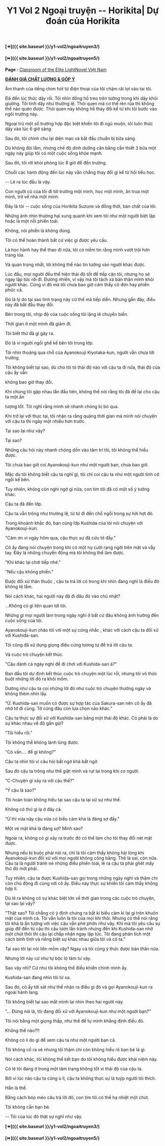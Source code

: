 ﻿---
layout: post
title: Y1 Vol 2 Ngoại truyện -- Horikita| Dự đoán của Horikita
permalink: /y1-vol2/ngoaitruyen4/
---

**[⏪]({{ site.baseurl }}/y1-vol2/ngoaitruyen3/)**

**[⏩]({{ site.baseurl }}/y1-vol2/ngoaitruyen5/)**

**Page :** [Classroom of the Elite LightNovel Việt Nam](http://facebook.com/Classroom.of.the.Elite.VN)

[**ĐÁNH GIÁ CHẤT LƯỢNG & GÓP Ý**](https://bit.ly/danhgiagopy)

Âm thanh của tiếng chim hót từ điện thoại của tôi chậm rãi lọt vào tai tôi.

Đã đến lúc thức dậy rồi. Tôi nhìn đồng hồ treo trên tường trong khi dậy khỏi giường. Tôi tỉnh dậy như thường lệ. Thói quen mà cơ thể rèn rũa thì không thể nào quên được. Thói quen này không hề thay đổi kể từ khi tôi bước vào ngôi trường này.

Ngoại trừ một số trường hợp đặc biệt khiến tôi đi ngủ muộn, tôi luôn thức dậy vào lúc 6 giờ sáng.

Sau đó, tôi chỉnh chu lại diện mạo và bắt đầu chuẩn bị bữa sáng.

Dù không đói lắm, nhưng chế độ dinh dưỡng cân bằng cần thiết 3 bữa một ngày này giúp tôi có một cuộc sống khỏe mạnh.

Sau đó, tôi rời khỏi phòng lúc 8 giờ để đến trường.

Chuỗi các hành động đến lúc này vẫn chẳng thay đổi gì kể từ hồi tiểu học.

-- Lẽ ra lúc đầu là vậy.

Con người cũ của tôi đi tới trường một mình, học một mình, ăn trưa một mình, trở về nhà một mình.

Đây là tôi -- cuộc sống của Horikita Suzune và đồng thời, bản chất của tôi.

Những ánh nhìn thương hại xung quanh khi xem tôi như một người biệt lập hoặc là một nỗi phiền toái.

Không, nói phiền là không đúng.

Tôi có thể hoàn thành bất cứ việc gì được yêu cầu.

Là học hành hay thể thao đi nữa, tôi có niềm tin rằng mình vượt trội hơn trang lứa.

Và quan trọng nhất, tôi không thể nào tin tưởng vào người khác được.

Lúc đầu, mọi người đều thể hiện thái độ tốt để tiếp cận tôi, nhưng họ sẽ ngay lập tức rời đi. Đương nhiên, vì vậy mà tôi tách xa bản thân mình khỏi người khác. Cũng vì đó mà tôi chưa bao giờ cảm thấy cô đơn hay phiền phức cả.

Đó là lý do tại sao tình trạng này cứ thế mà tiếp diễn. Nhưng gần đây, điều này đã bắt đầu thay đổi.

Bên trong tôi, nhịp độ của cuộc sống tôi lặng lẽ chuyển biến.

Thời gian ở một mình đã giảm đi.

Tôi biết thứ đã gì gây ra.

Đó là vì người ngồi ghế kế bên tôi trong lớp.

Tôi nhìn thoáng qua chỗ của Ayanokouji Kiyotaka-kun, người vẫn chưa tới trường.

Tôi không biết tại sao, dù cho tôi tỏ thái độ nào với cậu ta đi nữa, thái độ của cậu ấy vẫn

không bao giờ thay đổi.

Khi chúng tôi gặp nhau lần đầu tiên, không thể nói rằng tôi đã để lại cho cậu ta một ấn

tượng tốt. Tôi nghĩ rằng mình sẽ nhanh chóng bị bỏ qua.

Khi trở lại với thực tại, tôi nhận ra rằng quãng thời gian mà mình nói chuyện với cậu ta thì ngày một nhiều hơn trước.

Tại sao lại như vậy?

Tại sao?

Những câu hỏi này nhanh chóng dồn vào tâm trí tôi, tôi không thể hiểu được.

Tôi chưa bao giờ coi Ayanokouji-kun như một người bạn, chưa bao giờ.

Mặc dù tôi không biết cậu ta nghĩ gì, tôi chỉ coi cậu ta như một người tình cờ ngồi kế bên.

Tuy nhiên, không còn nghi ngờ gì nữa, con tim tôi đã có một số ý tưởng khác.

Cậu ta đã đến lớp.

Cậu ta vẫn trông như thường lệ, từ từ đi đến chỗ ngồi trong sự hời hợt đó.

Trong khoảnh khắc đó, bạn cùng lớp Kushida của tôi nói chuyện với Ayanokouji-kun.

"Cảm ơn vì ngày hôm qua, cậu thực sự đã cứu tớ đấy."

Cô ấy đang nói chuyện trong khi có một nụ cười rạng ngời trên mặt và vẫy tay. Đây là những chuyển động mà tôi không thể làm được.

"Khi khác lại chơi tiếp nhé."

"Nếu cậu không phiền."

Được đối xử thân thuộc , cậu ta trả lời cô trong khi nhìn đang nghĩ là điều đó không tệ lắm.

Nói cách khác, hai người này đã đi đâu đó vào chủ nhật?

...Không có gì liên quan tới tôi.

Những gì mọi người làm trong ngày nghỉ ở bất cứ đâu không ảnh hưởng đến cuộc sống của tôi.

Ayanokouji-kun chào tôi với một sự cứng nhắc , khác với cách cậu ta đối xử với Kushida-san.

Tôi cũng đã sử dụng giọng điệu cứng tương tự để trả lời cậu ta.

Và cuộc trò chuyện kết thúc.

"Cậu dành cả ngày nghỉ để đi chơi với Kushida-san à?"

Ban đầu tôi dự định kết thúc cuộc trò chuyện một lúc rồi, nhưng tôi vô thức buột những lời đó ra khỏi mồm.

Dường như cậu ta coi những lời đó như cuộc trò chuyện thường ngày và không thèm nhìn lấy.

"Ừ. Kushida-san muốn có được sự hợp tác của Sakura-san nên cô ấy đã nhờ tớ đi cùng. Tớ cũng đâu còn lựa chọn nào khác."

Cậu ta thực sự đối xử với Kushida-san bằng một thái độ khác. Có phải là do sự khác nhau về độ gần gũi?

"Tôi hiểu rồi."

Tôi không thể không lành lùng được.

"Có vấn.... đề gì không?"

Cậu ta nhìn tôi vì câu hỏi bất ngờ khá bất ngờ.

Sau đó cậu ta trông như thể giật mình và rụt lại trong khi co người.

"C-Chuyện gì xảy ra với cậu thế?"

"Ý cậu là sao?"

Tôi hoàn toàn không hiểu tại sao cậu ta lại xử sự như thế.

Không có thứ gì lạ ở đây cả.

"Ừ thì vừa nãy cậu vừa có biểu cảm khá là đáng sợ đấy."

Một vẻ mặt khá là đáng sợ? Mình sao?

Ngoài ra, không có gì xảy ra trước đó có thể làm cho tôi thay đổi nét mặt được.

Nhưng nếu bị buộc phải nói ra, chỉ là tôi cảm thấy không hài lòng khi Ayanokouji-kun đối xử với mọi người không công bằng. Thế là sai, còn nữa. Cậu ta là người tránh né những điều phiền toái, lẽ ra cậu ta phải ghét mấy thứ đó mới phải.

Tuy nhiên, cậu ta được Kushida-san gọi trong những ngày nghỉ và thậm chí còn chủ động đi cùng với cô ấy. Điều này thực sự khiến tôi cảm thấy không hợp lí.

Dù lẽ ra không có sự khác biệt lớn về thời gian trong các cuộc trò chuyện, tại sao lại vậy?

"Thật sao? Tôi chẳng có ý định chưng ra bất kì biểu cảm kì lại gì trên khuôn mặt của mình cả. Tôi vẫn luôn là tôi của mọi khi thôi. Nhưng có thể nói rằng tôi khá là ấn tượng với việc cậu vẫn phè phởn như vậy. Khi mà tôi yêu cầu sự giúp đỡ đến từ cậu thì cậu lươn lẩn tránh nhưng đến khi Kushida-san nhờ một chút thôi thì cậu lại chấp nhận ngay lập tức. Tôi đang phân tích một cách bình tĩnh và riêng biệt sự khác nhau giữa tôi và cô ta."

Tại sao tôi lại nói liên mồm vậy? Ngay cả tôi cũng ý thức được bản thân nữa.

Nhưng lời này cứ như tự bộc lộ tâm tư vậy.

Sao vậy nhỉ? Cứ như tôi không thể điều khiển chính mình ấy.

Kushida-san đang nhìn tôi từ xa.

Sau đó, cô ấy tới sát như thể nhận ra điều gì đó và gọi Ayanokouji-kun ra ngoài hành lang.

Tôi không biết tại sao mắt mình lại nhìn theo hai người này.

"... Đừng nói là, tôi đang đối xử với Ayanokouji-kun như một người bạn?"

Tôi nói bằng một giọng thấp, như thể để tự mình khẳng định điều đó.

Không thể nào?!!

Không có lí do gì để xem cậu ta như một người bạn cả.

Tôi không cố ra vẻ nhưng tôi thậm chí còn không hiểu rõ bạn bè là gì.

Nói cách khác, tôi không thể kết bạn do tôi không hiểu được khái niệm này.

Có lẽ tôi đang ở trong một tâm trạng không tốt vì thái độ của cậu ta.

Bởi vì lúc nào cậu ta cũng ù lì, cậu ta không thực sự là tuýp người tôi thích.

Hẳn là thế.

Bằng cách bóp méo câu trả lời đó, con tim tôi có thể hạ nhiệt một chút.

Tôi không cần bạn bè.

-- Tôi của lúc đó thật sự nghĩ như vậy.

**[⏪]({{ site.baseurl }}/y1-vol2/ngoaitruyen3/)**

**[⏩]({{ site.baseurl }}/y1-vol2/ngoaitruyen5/)**
